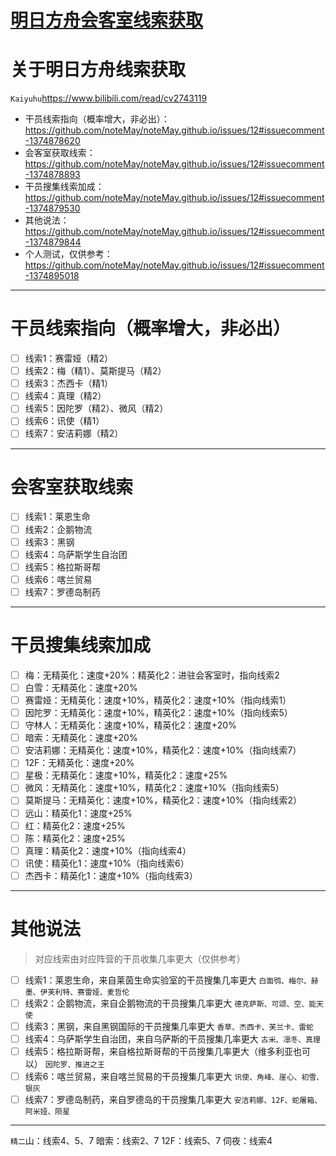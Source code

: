 # [明日方舟会客室线索获取](https://github.com/noteMay/noteMay.github.io/issues/12)

# 关于明日方舟线索获取
`Kaiyuhu`<https://www.bilibili.com/read/cv2743119>

- 干员线索指向（概率增大，非必出）：https://github.com/noteMay/noteMay.github.io/issues/12#issuecomment-1374878620
- 会客室获取线索：https://github.com/noteMay/noteMay.github.io/issues/12#issuecomment-1374878893
- 干员搜集线索加成：https://github.com/noteMay/noteMay.github.io/issues/12#issuecomment-1374879530
- 其他说法：https://github.com/noteMay/noteMay.github.io/issues/12#issuecomment-1374879844
- 个人测试，仅供参考：https://github.com/noteMay/noteMay.github.io/issues/12#issuecomment-1374895018

---

# 干员线索指向（概率增大，非必出）

- [ ] 线索1：赛雷娅（精2）
- [ ] 线索2：梅（精1）、莫斯提马（精2）
- [ ] 线索3：杰西卡（精1）
- [ ] 线索4：真理（精2）
- [ ] 线索5：因陀罗（精2）、微风（精2）
- [ ] 线索6：讯使（精1）
- [ ] 线索7：安洁莉娜（精2）

---

# 会客室获取线索

- [ ] 线索1：莱恩生命
- [ ] 线索2：企鹅物流
- [ ] 线索3：黑钢
- [ ] 线索4：乌萨斯学生自治团
- [ ] 线索5：格拉斯哥帮
- [ ] 线索6：喀兰贸易
- [ ] 线索7：罗德岛制药 

---

# 干员搜集线索加成

- [ ] 梅：无精英化：速度+20%：精英化2：进驻会客室时，指向线索2
- [ ] 白雪：无精英化：速度+20%
- [ ] 赛雷娅：无精英化：速度+10%，精英化2：速度+10%（指向线索1）
- [ ] 因陀罗：无精英化：速度+10%，精英化2：速度+10%（指向线索5）
- [ ] 守林人：无精英化：速度+10%，精英化2：速度+20%
- [ ] 暗索：无精英化：速度+20%
- [ ] 安洁莉娜：无精英化：速度+10%，精英化2：速度+10%（指向线索7）
- [ ] 12F：无精英化：速度+20%
- [ ] 星极：无精英化：速度+10%，精英化2：速度+25%
- [ ] 微风：无精英化：速度+10%，精英化2：速度+10%（指向线索5）
- [ ] 莫斯提马：无精英化：速度+10%，精英化2：速度+10%（指向线索2）
- [ ] 远山：精英化1：速度+25%
- [ ] 红：精英化2：速度+25%
- [ ] 陈：精英化2：速度+25%
- [ ] 真理：精英化2：速度+10%（指向线索4）
- [ ] 讯使：精英化1：速度+10%（指向线索6）
- [ ] 杰西卡：精英化1：速度+10%（指向线索3）

---

# 其他说法

> 对应线索由对应阵营的干员收集几率更大（仅供参考）

- [ ] 线索1：莱恩生命，来自莱茵生命实验室的干员搜集几率更大
`白面鸮、梅尔、赫墨、伊芙利特、赛雷娅、麦哲伦`
- [ ] 线索2：企鹅物流，来自企鹅物流的干员搜集几率更大
`德克萨斯、可颂、空、能天使`
- [ ] 线索3：黑钢，来自黑钢国际的干员搜集几率更大
`香草、杰西卡、芙兰卡、雷蛇`
- [ ] 线索4：乌萨斯学生自治团，来自乌萨斯的干员搜集几率更大
`古米、凛冬、真理`
- [ ] 线索5：格拉斯哥帮，来自格拉斯哥帮的干员搜集几率更大（维多利亚也可以）
`因陀罗、推进之王`
- [ ] 线索6：喀兰贸易，来自喀兰贸易的干员搜集几率更大
`讯使、角峰、崖心、初雪、银灰`
- [ ] 线索7：罗德岛制药，来自罗德岛的干员搜集几率更大
`安洁莉娜、12F、蛇屠箱、阿米娅、陨星`

---

`精二`山：线索4、5、7
暗索：线索2、7
12F：线索5、7
伺夜：线索4